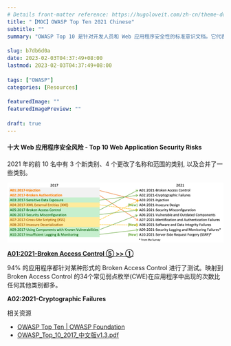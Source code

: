 ```yaml
---
# Details front-matter reference: https://hugoloveit.com/zh-cn/theme-documentation-content/#front-matter
title: "【MOC】OWASP Top Ten 2021 Chinese"
subtitle: ""
summary: "OWASP Top 10 是针对开发人员和 Web 应用程序安全性的标准意识文档。它代表了对 Web 应用程序最关键的安全风险的广泛共识。"

slug: b7db6d0a
date: 2023-02-03T04:37:49+08:00
lastmod: 2023-02-03T04:37:49+08:00

tags: ["OWASP"]
categories: [Resources]

featuredImage: ""
featuredImagePreview: ""

draft: true
---
```


#### 十大 Web 应用程序安全风险 - Top 10 Web Application Security Risks

2021 年的前 10 名中有 3 个新类别、4 个更改了名称和范围的类别, 以及合并了一些类别。

![](/assets/【MOC】OWASP%20Top%20Ten%202021%20-%20Chinese/1.png)

**[A01:2021-Broken Access Control ⑤ >> ①](/subposts/b7db6d0a/b7db6d0a_001)**

94% 的应用程序都针对某种形式的 Broken Access Control 进行了测试。映射到 Broken Access Control 的34个常见弱点枚举(CWE)在应用程序中出现的次数比任何其他类别都多。

**A02:2021-Cryptographic Failures**



相关资源
- [OWASP Top Ten | OWASP Foundation](https://owasp.org/www-project-top-ten/)
- [OWASP\_Top\_10\_2017\_中文版v1.3.pdf](https://wiki.owasp.org/images/d/dc/OWASP_Top_10_2017_%e4%b8%ad%e6%96%87%e7%89%88v1.3.pdf)